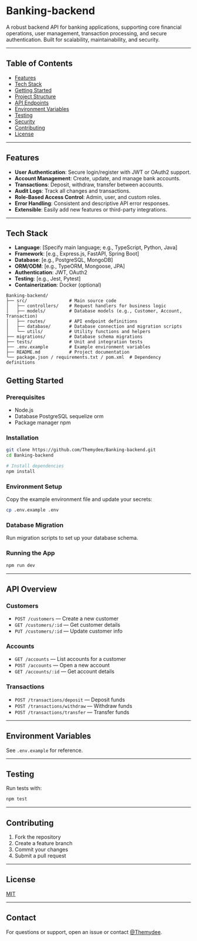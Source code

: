 # Banking-backend

A robust backend API for banking applications, supporting core financial operations, user management, transaction processing, and secure authentication. Built for scalability, maintainability, and security.

---

## Table of Contents

- [Features](#features)
- [Tech Stack](#tech-stack)
- [Getting Started](#getting-started)
- [Project Structure](#project-structure)
- [API Endpoints](#api-endpoints)
- [Environment Variables](#environment-variables)
- [Testing](#testing)
- [Security](#security)
- [Contributing](#contributing)
- [License](#license)

---

## Features

- **User Authentication**: Secure login/register with JWT or OAuth2 support.
- **Account Management**: Create, update, and manage bank accounts.
- **Transactions**: Deposit, withdraw, transfer between accounts.
- **Audit Logs**: Track all changes and transactions.
- **Role-Based Access Control**: Admin, user, and custom roles.
- **Error Handling**: Consistent and descriptive API error responses.
- **Extensible**: Easily add new features or third-party integrations.

---

## Tech Stack

- **Language**: [Specify main language; e.g., TypeScript, Python, Java]
- **Framework**: [e.g., Express.js, FastAPI, Spring Boot]
- **Database**: [e.g., PostgreSQL, MongoDB]
- **ORM/ODM**: [e.g., TypeORM, Mongoose, JPA]
- **Authentication**: JWT, OAuth2
- **Testing**: [e.g., Jest, Pytest]
- **Containerization**: Docker (optional)

```
Banking-backend/
├── src/                # Main source code
│   ├── controllers/    # Request handlers for business logic
│   ├── models/         # Database models (e.g., Customer, Account, Transaction)
│   ├── routes/         # API endpoint definitions
│   ├── database/       # Database connection and migration scripts
│   └── utils/          # Utility functions and helpers
├── migrations/         # Database schema migrations
├── tests/              # Unit and integration tests
├── .env.example        # Example environment variables
├── README.md           # Project documentation
└── package.json / requirements.txt / pom.xml  # Dependency definitions
```


## Getting Started

### Prerequisites

- Node.js 
- Database PostgreSQL sequelize orm 
- Package manager npm

### Installation

```bash
git clone https://github.com/Themydee/Banking-backend.git
cd Banking-backend

# Install dependencies
npm install          
```

### Environment Setup

Copy the example environment file and update your secrets:

```bash
cp .env.example .env
```

### Database Migration

Run migration scripts to set up your database schema.

### Running the App

```bash
npm run dev
```

---

## API Overview

### Customers

- `POST /customers` — Create a new customer
- `GET /customers/:id` — Get customer details
- `PUT /customers/:id` — Update customer info

### Accounts

- `GET /accounts` — List accounts for a customer
- `POST /accounts` — Open a new account
- `GET /accounts/:id` — Get account details

### Transactions

- `POST /transactions/deposit` — Deposit funds
- `POST /transactions/withdraw` — Withdraw funds
- `POST /transactions/transfer` — Transfer funds

---

## Environment Variables

See `.env.example` for reference.

---

## Testing

Run tests with:

```bash
npm test
```

---

## Contributing

1. Fork the repository
2. Create a feature branch
3. Commit your changes
4. Submit a pull request

---

## License

[MIT](LICENSE)

---

## Contact

For questions or support, open an issue or contact [@Themydee](https://github.com/Themydee).